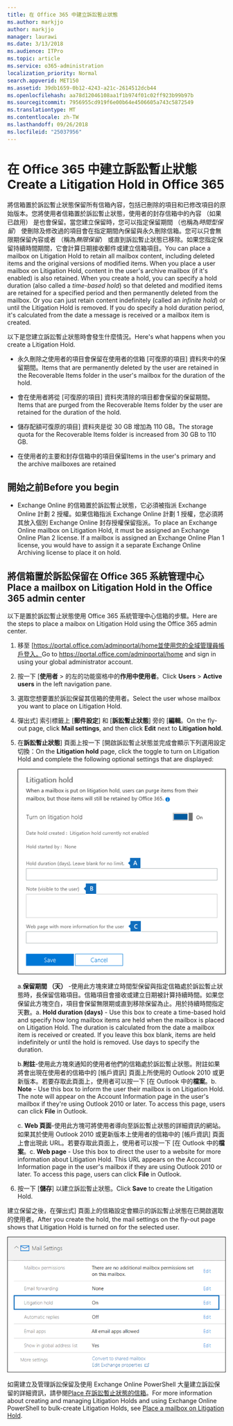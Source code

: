 ```yaml
---
title: 在 Office 365 中建立訴訟暫止狀態
ms.author: markjjo
author: markjjo
manager: laurawi
ms.date: 3/13/2018
ms.audience: ITPro
ms.topic: article
ms.service: o365-administration
localization_priority: Normal
search.appverid: MET150
ms.assetid: 39db1659-0b12-4243-a21c-2614512dcb44
ms.openlocfilehash: aa78d12046108aa1f1b974f01c02ff923b99b97b
ms.sourcegitcommit: 7956955cd919f6e00b64e4506605a743c5872549
ms.translationtype: MT
ms.contentlocale: zh-TW
ms.lasthandoff: 09/26/2018
ms.locfileid: "25037956"
---
```

# <a name="create-a-litigation-hold-in-office-365"></a><span data-ttu-id="d284a-102">在 Office 365 中建立訴訟暫止狀態</span><span class="sxs-lookup"><span data-stu-id="d284a-102">Create a Litigation Hold in Office 365</span></span>

<span data-ttu-id="d284a-p101">將信箱置於訴訟暫止狀態保留所有信箱內容，包括已刪除的項目和已修改項目的原始版本。您將使用者信箱置於訴訟暫止狀態，使用者的封存信箱中的內容 （如果已啟用） 是也會保留。當您建立保留時，您可以指定保留期間 （也稱為*時間型保留*） 使刪除及修改過的項目會在指定期間內保留與永久刪除信箱。您可以只會無限期保留內容或者 （稱為*無限保留*） 或直到訴訟暫止狀態已移除。如果您指定保留持續時間期間，它會計算日期接收郵件或建立信箱項目。</span><span class="sxs-lookup"><span data-stu-id="d284a-p101">You can place a mailbox on Litigation Hold to retain all mailbox content, including deleted items and the original versions of modified items. When you place a user mailbox on Litigation Hold, content in the user's archive mailbox (if it's enabled) is also retained. When you create a hold, you can specify a hold duration (also called a *time-based hold*) so that deleted and modified items are retained for a specified period and then permanently deleted from the mailbox. Or you can just retain content indefinitely (called an *infinite hold*) or until the Litigation Hold is removed. If you do specify a hold duration period, it's calculated from the date a message is received or a mailbox item is created.</span></span> 
  
<span data-ttu-id="d284a-108">以下是您建立訴訟暫止狀態時會發生什麼情況。</span><span class="sxs-lookup"><span data-stu-id="d284a-108">Here's what happens when you create a Litigation Hold.</span></span>
  
- <span data-ttu-id="d284a-109">永久刪除之使用者的項目會保留在使用者的信箱 [可復原的項目] 資料夾中的保留期間。</span><span class="sxs-lookup"><span data-stu-id="d284a-109">Items that are permanently deleted by the user are retained in the Recoverable Items folder in the user's mailbox for the duration of the hold.</span></span>
    
- <span data-ttu-id="d284a-110">會在使用者將從 [可復原的項目] 資料夾清除的項目都會保留的保留期間。</span><span class="sxs-lookup"><span data-stu-id="d284a-110">Items that are purged from the Recoverable Items folder by the user are retained for the duration of the hold.</span></span>
    
- <span data-ttu-id="d284a-111">儲存配額可復原的項目] 資料夾是從 30 GB 增加為 110 GB。</span><span class="sxs-lookup"><span data-stu-id="d284a-111">The storage quota for the Recoverable Items folder is increased from 30 GB to 110 GB.</span></span>
    
- <span data-ttu-id="d284a-112">在使用者的主要和封存信箱中的項目保留</span><span class="sxs-lookup"><span data-stu-id="d284a-112">Items in the user's primary and the archive mailboxes are retained</span></span>
    
## <a name="before-you-begin"></a><span data-ttu-id="d284a-113">開始之前</span><span class="sxs-lookup"><span data-stu-id="d284a-113">Before you begin</span></span>

- <span data-ttu-id="d284a-p102">Exchange Online 的信箱置於訴訟暫止狀態，它必須被指派 Exchange Online 計劃 2 授權。如果信箱指派 Exchange Online 計劃 1 授權，您必須將其放入個別 Exchange Online 封存授權保留指派。</span><span class="sxs-lookup"><span data-stu-id="d284a-p102">To place an Exchange Online mailbox on Litigation Hold, it must be assigned an Exchange Online Plan 2 license. If a mailbox is assigned an Exchange Online Plan 1 license, you would have to assign it a separate Exchange Online Archiving license to place it on hold.</span></span>
    

## <a name="place-a-mailbox-on-litigation-hold-in-the-office-365-admin-center"></a><span data-ttu-id="d284a-116">將信箱置於訴訟保留在 Office 365 系統管理中心</span><span class="sxs-lookup"><span data-stu-id="d284a-116">Place a mailbox on Litigation Hold in the Office 365 admin center</span></span>

<span data-ttu-id="d284a-117">以下是置於訴訟暫止狀態使用 Office 365 系統管理中心信箱的步驟。</span><span class="sxs-lookup"><span data-stu-id="d284a-117">Here are the steps to place a maibox on Litigation Hold using the Office 365 admin center.</span></span>

1. <span data-ttu-id="d284a-118">移至 [https://portal.office.com/adminportal/home並使用您的全域管理員帳戶登入。</span><span class="sxs-lookup"><span data-stu-id="d284a-118">Go to https://portal.office.com/adminportal/home and sign in using your global administrator account.</span></span>
2. <span data-ttu-id="d284a-119">按一下 [**使用者** > 的左的功能窗格中的**作用中使用者**。</span><span class="sxs-lookup"><span data-stu-id="d284a-119">Click **Users** > **Active users** in the left navigation pane.</span></span>
3. <span data-ttu-id="d284a-120">選取您想要置於訴訟保留其信箱的使用者。</span><span class="sxs-lookup"><span data-stu-id="d284a-120">Select the user whose mailbox you want to place on Litigation Hold.</span></span>
4. <span data-ttu-id="d284a-121">彈出式] 索引標籤上 [**郵件設定**] 和 [**訴訟暫止狀態**] 旁的 [**編輯**。</span><span class="sxs-lookup"><span data-stu-id="d284a-121">On the fly-out page, click **Mail settings**, and then click **Edit** next to **Litigation hold**.</span></span>
5. <span data-ttu-id="d284a-122">在**訴訟暫止狀態**] 頁面上按一下 [開啟訴訟暫止狀態並完成會顯示下列選用設定切換：</span><span class="sxs-lookup"><span data-stu-id="d284a-122">On the **Litigation hold** page, click the toggle to turn on Litigation Hold and complete the following optional settings that are displayed:</span></span>
 
    ![O365_LitigationHold1.png](media/O365-LitigationHold1.png)

    <span data-ttu-id="d284a-p103">a.**保留期間 （天）** -使用此方塊來建立時間型保留與指定信箱處於訴訟暫止狀態時，長保留信箱項目。信箱項目會接收或建立日期被計算持續時間。如果您保留此方塊空白，項目會保留無限期或直到移除保留為止。用於持續時間指定天數。</span><span class="sxs-lookup"><span data-stu-id="d284a-p103">a. **Hold duration (days)** - Use this box to create a time-based hold and specify how long mailbox items are held when the mailbox is placed on Litigation Hold. The duration is calculated from the date a mailbox item is received or created. If you leave this box blank, items are held indefinitely or until the hold is removed. Use days to specify the duration.</span></span>
    
    <span data-ttu-id="d284a-p104">b.**附註**-使用此方塊來通知的使用者他們的信箱處於訴訟暫止狀態。附註如果將會出現在使用者的信箱中的 [帳戶資訊] 頁面上所使用的 Outlook 2010 或更新版本。若要存取此頁面上，使用者可以按一下 [在 Outlook 中的**檔案**。</span><span class="sxs-lookup"><span data-stu-id="d284a-p104">b. **Note** - Use this box to inform the user their mailbox is on Litigation Hold. The note will appear on the Account Information page in the user's mailbox if they're using Outlook 2010 or later. To access this page, users can click **File** in Outlook.</span></span>
     
    <span data-ttu-id="d284a-p105">c. **Web 頁面**-使用此方塊可將使用者導向至訴訟暫止狀態的詳細資訊的網站。如果其於使用 Outlook 2010 或更新版本上使用者的信箱中的 [帳戶資訊] 頁面上會出現此 URL。若要存取此頁面上，使用者可以按一下 [在 Outlook 中的**檔案**。</span><span class="sxs-lookup"><span data-stu-id="d284a-p105">c. **Web page** - Use this box to direct the user to a website for more information about Litigation Hold. This URL appears on the Account Information page in the user's mailbox if they are using Outlook 2010 or later. To access this page, users can click **File** in Outlook.</span></span>
 
6. <span data-ttu-id="d284a-137">按一下 [**儲存**] 以建立訴訟暫止狀態。</span><span class="sxs-lookup"><span data-stu-id="d284a-137">Click **Save** to create the Litigation Hold.</span></span>

<span data-ttu-id="d284a-138">建立保留之後，在彈出式] 頁面上的信箱設定會顯示的訴訟暫止狀態在已開啟選取的使用者。</span><span class="sxs-lookup"><span data-stu-id="d284a-138">After you create the hold, the mail settings on the fly-out page shows that Litigation Hold is turned on for the selected user.</span></span>

![O365_LitigationHold2.png](media/O365-LitigationHold2.png)

<span data-ttu-id="d284a-140">如需建立及管理訴訟保留及使用 Exchange Online PowerShell 大量建立訴訟保留的詳細資訊，請參閱[Place 在訴訟暫止狀態的信箱](https://docs.microsoft.com/office365/SecurityCompliance/place-a-mailbox-on-litigation-hold)。</span><span class="sxs-lookup"><span data-stu-id="d284a-140">For more information about creating and managing Litigation Holds and using Exchange Online PowerShell to bulk-create Litigation Holds, see [Place a mailbox on Litigation Hold](https://docs.microsoft.com/office365/SecurityCompliance/place-a-mailbox-on-litigation-hold).</span></span>
